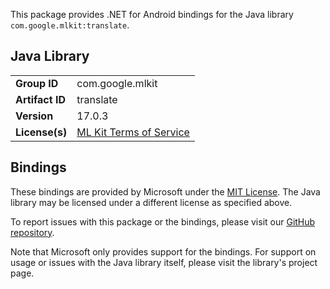 This package provides .NET for Android bindings for the Java library `com.google.mlkit:translate`.

## Java Library

| | |
|-|-|
| **Group ID** | com.google.mlkit |
| **Artifact ID** | translate |
| **Version** | 17.0.3 |
| **License(s)** | [ML Kit Terms of Service](https://developers.google.com/ml-kit/terms) |

## Bindings

These bindings are provided by Microsoft under the [MIT License](https://opensource.org/licenses/MIT). The Java
library may be licensed under a different license as specified above.

To report issues with this package or the bindings, please visit our [GitHub repository](https://aka.ms/android-libraries).

Note that Microsoft only provides support for the bindings. For support on
usage or issues with the Java library itself, please visit the library's project page.
